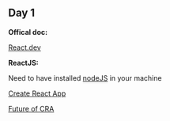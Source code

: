 ## Day 1

**Offical doc:**

[React.dev](https://react.dev/)


**ReactJS:**

Need to have installed [nodeJS](https://nodejs.org/en) in your machine 

[Create React App](https://create-react-app.dev/)

[Future of CRA](https://github.com/reactjs/react.dev/pull/5487#issuecomment-1409720741)

